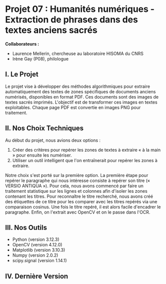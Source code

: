 # Projet 07 : Humanités numériques - Extraction de phrases dans des textes anciens sacrés

**Collaborateurs :**
- Laurence Mellerin, chercheuse au laboratoire HISOMA du CNRS
- Irène Gay (P08), philologue

## I. Le Projet

Le projet vise à développer des méthodes algorithmiques pour extraire automatiquement des textes de zones spécifiques de documents anciens numérisés, disponibles en format PDF. Ces documents sont des images de textes sacrés imprimés. L'objectif est de transformer ces images en textes exploitables. Chaque page PDF est convertie en images PNG pour traitement.

## II. Nos Choix Techniques

Au début du projet, nous avions deux options :
1. Créer des critères pour repérer les zones de textes à extraire « à la main » pour ensuite les numériser.
2. Utiliser un outil intelligent que l'on entraînerait pour repérer les zones à extraire.

Notre choix s'est porté sur la première option. La première étape pour repérer le paragraphe qui nous intéresse consiste à repérer son titre (« VERSIO ANTIQUA »). Pour cela, nous avons commencé par faire un traitement statistique sur les lignes et colonnes afin d'isoler les zones contenant les titres. Pour reconnaître le titre recherché, nous avons créé des étiquettes de ce titre pour les comparer avec les titres repérés via une comparaison cosinus. Une fois le titre repéré, il est alors facile d'encadrer le paragraphe. Enfin, on l'extrait avec OpenCV et on le passe dans l'OCR.

## III. Nos Outils

- Python (version 3.12.3)
- OpenCV (version 4.12.0)
- Matplotlib (version 3.10.3)
- Numpy (version 2.0.2)
- scipy.signal (version  1.14.1)

## IV. Dernière Version
